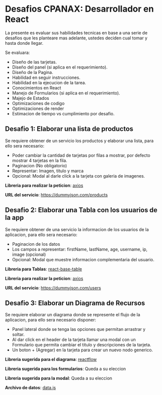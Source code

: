 # Desafios CPANAX: Desarrollador en React

La presente es evaluar sus habilidades tecnicas en base a una serie de desafios que les planteare mas adelante, ustedes deciden cual tomar y hasta donde llegar.


Se evaluara: 
 - Diseño de las tarjetas.
 - Diseño del panel (si aplica en el requerimiento).
 - Diseño de la Pagina.
 - Habilidad en seguir instrucciones.
 - Habilidad en la ejecucion de la tarea.
 - Conocimientos en React
 - Manejo de Formularios (si aplica en el requerimiento).
 - Majejo de Estados
 - Optimizaciones de codigo
 - Optimizaciones de render
 - Estimacion de tiempo vs cumplimiento por desafio.


## Desafio 1: Elaborar una lista de productos

Se requiere obtener de un servicio los productos y elaborar una lista, para ello sera necesario:

 - Poder cambiar la cantidad de tarjetas por filas a mostrar, por defecto mostrar 4 tarjetas en la fila.
 - Paginacion (No obligatorio)
 - Representar: Imagen, titulo y marca
 - Opcional: Modal al darle click a la tarjeta con galeria de imagenes.


**Libreria para realizar la peticion**: [axios](https://www.npmjs.com/package/axios)

**URL del servicio**: https://dummyjson.com/products 



## Desafio 2: Elaborar una Tabla con los usuarios de la app

Se requiere obtener de una servicio la informacion de los usuarios de la aplicacion, para ello sera necesario:

 - Paginacion de los datos
 - Los campos a representar: firstName, lastName, age, username, ip, image (opcional)
 - Opcional: Modal que muestre informacion complementaria del usuario.

**Libreria para Tablas**: [react-base-table](https://www.npmjs.com/package/react-base-table)

**Libreria para realizar la peticion**: [axios](https://www.npmjs.com/package/axios)

**URL del servicio**: https://dummyjson.com/users



## Desafio 3: Elaborar un Diagrama de Recursos

Se requiere elaborar un diagrama donde se represente el flujo de la aplicacion, para ello sera necesario disponer:

 - Panel lateral donde se tenga las opciones que permitan arrastrar y soltar.
 - Al dar click en el header de la tarjeta llamar una modal con un Formulario que permita cambiar el titulo y descripciones de la tarjeta.
 - Un boton + (Agregar) en la tarjeta para crear un nuevo nodo generico.

**Libreria sugerida para el diagrama**: [reactflow](https://www.npmjs.com/package/reactflow)

**Libreria sugerida para los formularios**: Queda a su eleccion

**Libreria sugerida para la modal**: Queda a su eleccion

**Archivo de datos**: [data.js](https://github.com/ajimenezg/cpanax-desafio/blob/main/diagrama/data.js)

